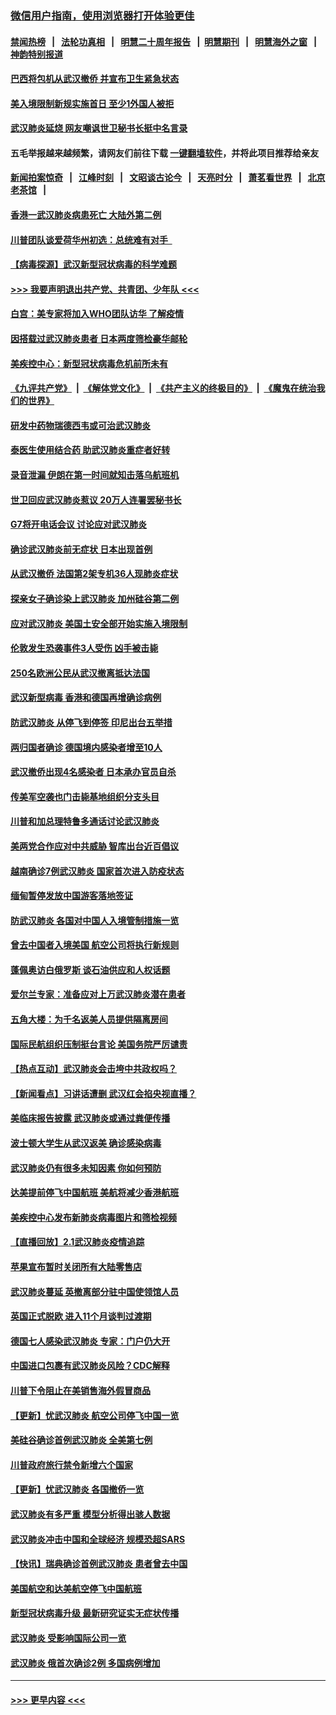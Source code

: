 ### [微信用户指南，使用浏览器打开体验更佳](https://github.com/gfw-breaker/banned-news1/blob/master/indexes/wechat-guide.md?t=0)
#### [禁闻热榜](热点新闻.md?t=0)  &nbsp;&nbsp;|&nbsp;&nbsp; [法轮功真相](https://github.com/gfw-breaker/truth/blob/master/README.md?t=0) &nbsp;&nbsp;|&nbsp;&nbsp; [明慧二十周年报告](https://github.com/gfw-breaker/mh-reports/blob/master/README.md?t=0) &nbsp;&nbsp;|&nbsp;&nbsp;[明慧期刊](https://github.com/gfw-breaker/mh-qikan) &nbsp;&nbsp;|&nbsp;&nbsp; [明慧海外之窗](https://github.com/gfw-breaker/mh-news/blob/master/README.md?t=0) &nbsp;&nbsp;|&nbsp;&nbsp; [神韵特别报道](https://github.com/gfw-breaker/mh-news/blob/master/shenyun.md?t=0)
#### [巴西将包机从武汉撤侨 并宣布卫生紧急状态](../pages/nsc418/n11843418.md?t=02041844) 
#### [美入境限制新规实施首日 至少1外国人被拒](../pages/nsc418/n11843058.md?t=02041844) 
#### [武汉肺炎延烧 网友嘲讽世卫秘书长挺中名言录](../pages/nsc418/n11843056.md?t=02041844) 
#### 五毛举报越来越频繁，请网友们前往下载 [一键翻墙软件](https://github.com/gfw-breaker/ssr-accounts)，并将此项目推荐给亲友
#### [新闻拍案惊奇](https://github.com/gfw-breaker/banned-news1/blob/master/pages/link4.md) &nbsp;&nbsp;|&nbsp;&nbsp; [江峰时刻](https://github.com/gfw-breaker/banned-news1/blob/master/pages/link4.md) &nbsp;&nbsp;|&nbsp;&nbsp; [文昭谈古论今](https://github.com/gfw-breaker/banned-news1/blob/master/pages/link4.md) &nbsp;&nbsp;|&nbsp;&nbsp; [天亮时分](https://github.com/gfw-breaker/banned-news1/blob/master/pages/link4.md) &nbsp;&nbsp;|&nbsp;&nbsp; [萧茗看世界](https://github.com/gfw-breaker/banned-news1/blob/master/pages/link4.md) &nbsp;&nbsp;|&nbsp;&nbsp; [北京老茶馆](https://github.com/gfw-breaker/banned-news1/blob/master/pages/link4.md) &nbsp;&nbsp;|&nbsp;&nbsp; 
#### [香港一武汉肺炎病患死亡 大陆外第二例](../pages/nsc418/n11843026.md?t=02041844) 
#### [川普团队谈爱荷华州初选：总统难有对手  ](../pages/nsc418/n11842867.md?t=02041844) 
#### [【病毒探源】武汉新型冠状病毒的科学难题](../pages/nsc418/n11842176.md?t=02041844) 
#### [>>> 我要声明退出共产党、共青团、少年队 <<<](https://github.com/begood0513/goodnews/blob/master/quit/letter.md) 
#### [白宫：美专家将加入WHO团队访华 了解疫情](../pages/nsc418/n11842198.md?t=02041844) 
#### [因搭载过武汉肺炎患者 日本两度筛检豪华邮轮](../pages/nsc418/n11842447.md?t=02041844) 
#### [美疾控中心：新型冠状病毒危机前所未有](../pages/nsc418/n11842406.md?t=02041844) 
#### [《九评共产党》](https://github.com/begood0513/9ping.md/blob/master/README.md) &nbsp;|&nbsp; [《解体党文化》](../../../../jtdwh.md/blob/master/README.md)  &nbsp;|&nbsp; [《共产主义的终极目的》](../../../../gczydzjmd.md/blob/master/README.md) &nbsp;|&nbsp; [《魔鬼在统治我们的世界》](../../../../mgztzwmdsj.md/blob/master/README.md) 
#### [研发中药物瑞德西韦或可治武汉肺炎](../pages/nsc418/n11842100.md?t=02041844) 
#### [泰医生使用结合药 助武汉肺炎重症者好转](../pages/nsc418/n11842096.md?t=02041844) 
#### [录音泄漏 伊朗在第一时间就知击落乌航班机](../pages/nsc418/n11842002.md?t=02041844) 
#### [世卫回应武汉肺炎惹议 20万人连署罢秘书长](../pages/nsc418/n11841664.md?t=02041844) 
#### [G7将开电话会议 讨论应对武汉肺炎](../pages/nsc418/n11841658.md?t=02041844) 
#### [确诊武汉肺炎前无症状 日本出现首例](../pages/nsc418/n11841567.md?t=02041844) 
#### [从武汉撤侨 法国第2架专机36人现肺炎症状](../pages/nsc418/n11841382.md?t=02041844) 
#### [探亲女子确诊染上武汉肺炎 加州硅谷第二例](../pages/nsc418/n11839784.md?t=02041844) 
#### [应对武汉肺炎 美国土安全部开始实施入境限制](../pages/nsc418/n11839729.md?t=02041844) 
#### [伦敦发生恐袭事件3人受伤 凶手被击毙](../pages/nsc418/n11839442.md?t=02041844) 
#### [250名欧洲公民从武汉撤离抵达法国](../pages/nsc418/n11839438.md?t=02041844) 
#### [武汉新型病毒 香港和德国再增确诊病例](../pages/nsc418/n11839381.md?t=02041844) 
#### [防武汉肺炎 从停飞到停签 印尼出台五举措](../pages/nsc418/n11839282.md?t=02041844) 
#### [两归国者确诊 德国境内感染者增至10人](../pages/nsc418/n11839164.md?t=02041844) 
#### [武汉撤侨出现4名感染者 日本承办官员自杀](../pages/nsc418/n11839044.md?t=02041844) 
#### [传美军空袭也门击毙基地组织分支头目](../pages/nsc418/n11839210.md?t=02041844) 
#### [川普和加总理特鲁多通话讨论武汉肺炎](../pages/nsc418/n11839128.md?t=02041844) 
#### [美两党合作应对中共威胁 智库出台近百倡议](../pages/nsc418/n11838437.md?t=02041844) 
#### [越南确诊7例武汉肺炎 国家首次进入防疫状态](../pages/nsc418/n11838860.md?t=02041844) 
#### [缅甸暂停发放中国游客落地签证](../pages/nsc418/n11838730.md?t=02041844) 
#### [防武汉肺炎 各国对中国人入境管制措施一览](../pages/nsc418/n11838726.md?t=02041844) 
#### [曾去中国者入境美国 航空公司将执行新规则](../pages/nsc418/n11838375.md?t=02041844) 
#### [蓬佩奥访白俄罗斯 谈石油供应和人权话题](../pages/nsc418/n11838242.md?t=02041844) 
#### [爱尔兰专家：准备应对上万武汉肺炎潜在患者](../pages/nsc418/n11837978.md?t=02041844) 
#### [五角大楼：为千名返美人员提供隔离房间](../pages/nsc418/n11837831.md?t=02041844) 
#### [国际民航组织压制挺台言论 美国务院严厉谴责](../pages/nsc418/n11837791.md?t=02041844) 
#### [【热点互动】武汉肺炎会击垮中共政权吗？](../pages/nsc418/n11837779.md?t=02041844) 
#### [【新闻看点】习讲话遭删 武汉红会掐央视直播？](../pages/nsc418/n11837573.md?t=02041844) 
#### [美临床报告披露 武汉肺炎或通过粪便传播](../pages/nsc418/n11837626.md?t=02041844) 
#### [波士顿大学生从武汉返美 确诊感染病毒](../pages/nsc418/n11837580.md?t=02041844) 
#### [武汉肺炎仍有很多未知因素 你如何预防](../pages/nsc418/n11837666.md?t=02041844) 
#### [达美提前停飞中国航班 美航将减少香港航班](../pages/nsc418/n11837649.md?t=02041844) 
#### [美疾控中心发布新肺炎病毒图片和筛检视频](../pages/nsc418/n11837491.md?t=02041844) 
#### [【直播回放】2.1武汉肺炎疫情追踪](../pages/nsc418/n11837232.md?t=02041844) 
#### [苹果宣布暂时关闭所有大陆零售店](../pages/nsc418/n11837097.md?t=02041844) 
#### [武汉肺炎蔓延 英撤离部分驻中国使领馆人员](../pages/nsc418/n11837061.md?t=02041844) 
#### [英国正式脱欧 进入11个月谈判过渡期](../pages/nsc418/n11836911.md?t=02041844) 
#### [德国七人感染武汉肺炎 专家：门户仍大开](../pages/nsc418/n11836344.md?t=02041844) 
#### [中国进口包裹有武汉肺炎风险？CDC解释](../pages/nsc418/n11836321.md?t=02041844) 
#### [川普下令阻止在美销售海外假冒商品](../pages/nsc418/n11836261.md?t=02041844) 
#### [【更新】忧武汉肺炎 航空公司停飞中国一览](../pages/nsc418/n11835931.md?t=02041844) 
#### [美硅谷确诊首例武汉肺炎 全美第七例](../pages/nsc418/n11836093.md?t=02041844) 
#### [川普政府旅行禁令新增六个国家](../pages/nsc418/n11836083.md?t=02041844) 
#### [【更新】忧武汉肺炎 各国撤侨一览](../pages/nsc418/n11835673.md?t=02041844) 
#### [武汉肺炎有多严重 模型分析得出骇人数据](../pages/nsc418/n11835829.md?t=02041844) 
#### [武汉肺炎冲击中国和全球经济 规模恐超SARS](../pages/nsc418/n11835652.md?t=02041844) 
#### [【快讯】瑞典确诊首例武汉肺炎 患者曾去中国](../pages/nsc418/n11835675.md?t=02041844) 
#### [美国航空和达美航空停飞中国航班](../pages/nsc418/n11835567.md?t=02041844) 
#### [新型冠状病毒升级 最新研究证实无症状传播](../pages/nsc418/n11835589.md?t=02041844) 
#### [武汉肺炎 受影响国际公司一览](../pages/nsc418/n11835538.md?t=02041844) 
#### [武汉肺炎 俄首次确诊2例 多国病例增加](../pages/nsc418/n11835295.md?t=02041844) 

----
#### [ >>> 更早内容 <<< ](../indexes/nsc418-earlier.md)
